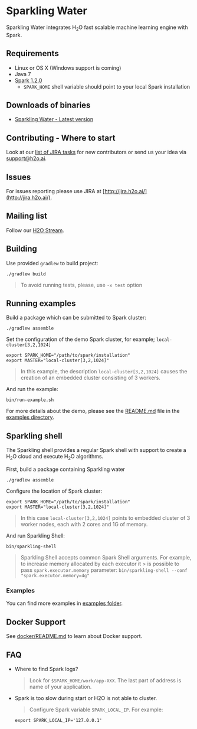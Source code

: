 # Sparkling Water

Sparkling Water integrates H<sub>2</sub>O fast scalable machine learning engine with Spark.

## Requirements

  * Linux or OS X (Windows support is coming)
  * Java 7
  * [Spark 1.2.0](https://spark.apache.org/downloads.html)
    * `SPARK_HOME` shell variable should point to your local Spark installation
 
## Downloads of binaries
   * [Sparkling Water - Latest version](http://h2o-release.s3.amazonaws.com/sparkling-water/master/latest.html)

## Contributing - Where to start


Look at our [list of JIRA tasks](https://0xdata.atlassian.net/issues/?filter=13600) for new contributors or send us 
your idea via [support@h2o.ai](mailto:support@h2o.ai).

## Issues 
For issues reporting please use JIRA at [http://jira.h2o.ai/](http://jira.h2o.ai/).

## Mailing list

Follow our [H2O Stream](https://groups.google.com/forum/#!forum/h2ostream).

## Building

Use provided `gradlew` to build project:

```
./gradlew build
```

> To avoid running tests, please, use `-x test` option

## Running examples

Build a package which can be submitted to Spark cluster:
```
./gradlew assemble
```

Set the configuration of the demo Spark cluster, for example; `local-cluster[3,2,1024]`

```
export SPARK_HOME="/path/to/spark/installation"
export MASTER="local-cluster[3,2,1024]"
```
> In this example, the description `local-cluster[3,2,1024]` causes the creation of an embedded cluster consisting of 3 workers.

And run the example:
```
bin/run-example.sh
```

For more details about the demo, please see the [README.md](examples/README.md) file in the [examples directory](examples/).


## Sparkling shell

The Sparkling shell provides a regular Spark shell with support to create a H<sub>2</sub>O cloud and execute H<sub>2</sub>O algorithms.

First, build a package containing Sparkling water
```
./gradlew assemble
```

Configure the location of Spark cluster:
```
export SPARK_HOME="/path/to/spark/installation"
export MASTER="local-cluster[3,2,1024]"
```
> In this case `local-cluster[3,2,1024]` points to embedded cluster of 3 worker nodes, each with 2 cores and 1G of memory.

And run Sparkling Shell:
```
bin/sparkling-shell
```

> Sparkling Shell accepts common Spark Shell arguments. For example, to increase memory allocated by each executor it > is possible to pass `spark.executor.memory` parameter:
> `bin/sparkling-shell --conf "spark.executor.memory=4g"`

### Examples
You can find more examples in [examples folder](examples/).
  
## Docker Support

See [docker/README.md](docker/README.md) to learn about Docker support.

## FAQ

* Where to find Spark logs?
  > Look for `$SPARK_HOME/work/app-XXX`. The last part of address is name of your application.
 
* Spark is too slow during start or H2O is not able to cluster.
  > Configure Spark variable `SPARK_LOCAL_IP`. For example: 
  ```
  export SPARK_LOCAL_IP='127.0.0.1'
  ```  
